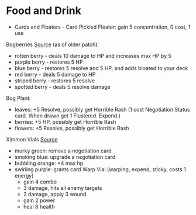 
# Food and Drink


* Curds and Floaters - Card Pickled Floater: gain 5 concentration, 0 cost, 1 use


Bogberries [Source](https://forums.kleientertainment.com/forums/topic/114239-new-character-new-random-events-rooks-events-and-opportunities-list/) (as of older patch):
* rotten berry - deals 10 damage to HP and increases max HP by 5
* purple berry - restores 5 HP
* blue berry - restores 5 resolve and 5 HP, and adds bloated to your deck
* red berry - deals 5 damage to HP
* striped berry - restores 5 resolve
* spotted berry - deals 5 resolve damage

Bog Plant:
* leaves: +5 Resolve, possibly get Horrible Rash (1 cost Negotiation Status card. When drawn get 1 Flustered. Expend.)
* berries: +5 HP, possibly get Horrible Rash
* flowers: +5 Resolve, possibly get Horrible Rash

Ximmon Vials [Source](https://www.reddit.com/r/griftlands/comments/i7fdl1/ximmons_vial_experiments_spoilers_intendedsought/)
* murky green: remove a negotiation card
* smoking blue: upgrade a negotiation card
* bubbling orange: +4 max hp
* swirling purple: grants card Warp Vial (warping, expend, sticky, costs 1 energy)
    * gain 4 combo
    * 3 damage, hits all enemy targets
    * 2 damage, apply 3 wound
    * gain 2 power
    * heal 8 health
